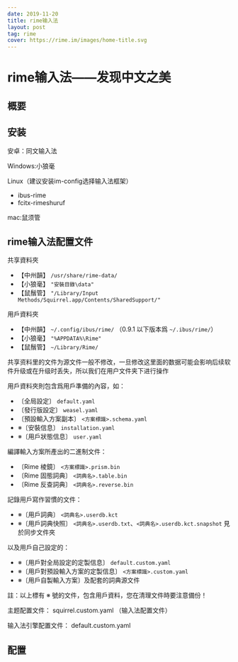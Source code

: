 ```yaml
---
date: 2019-11-20
title: rime输入法
layout: post
tag: rime
cover: https://rime.im/images/home-title.svg
---
```


# rime输入法——发现中文之美

## 概要

## 安装

安卓：同文输入法

Windows:小狼毫

Linux（建议安装im-config选择输入法框架）

- ibus-rime
- fcitx-rimeshuruf

mac:鼠须管

## rime输入法配置文件

共享資料夾

- 【中州韻】 `/usr/share/rime-data/`
- 【小狼毫】 `"安裝目錄\data"`
- 【鼠鬚管】 `"/Library/Input Methods/Squirrel.app/Contents/SharedSupport/"`

用戶資料夾

- 【中州韻】 `~/.config/ibus/rime/` （0.9.1 以下版本爲 `~/.ibus/rime/`）
- 【小狼毫】 `"%APPDATA%\Rime"`
- 【鼠鬚管】 `~/Library/Rime/`

共享资料里的文件为源文件一般不修改，一旦修改这里面的数据可能会影响后续软件升级或在升级时丢失，所以我们在用户文件夹下进行操作

用戶資料夾則包含爲用戶準備的內容，如：

- 〔全局設定〕 `default.yaml`
- 〔發行版設定〕 `weasel.yaml`
- 〔預設輸入方案副本〕 `<方案標識>.schema.yaml`
- ※〔安裝信息〕 `installation.yaml`
- ※〔用戶狀態信息〕 `user.yaml`

編譯輸入方案所產出的二進制文件：

- 〔Rime 棱鏡〕 `<方案標識>.prism.bin`
- 〔Rime 固態詞典〕 `<詞典名>.table.bin`
- 〔Rime 反查詞典〕 `<詞典名>.reverse.bin`

記錄用戶寫作習慣的文件：

- ※〔用戶詞典〕 `<詞典名>.userdb.kct`
- ※〔用戶詞典快照〕 `<詞典名>.userdb.txt`、`<詞典名>.userdb.kct.snapshot` 見於同步文件夾

以及用戶自己設定的：

- ※〔用戶對全局設定的定製信息〕 `default.custom.yaml`
- ※〔用戶對預設輸入方案的定製信息〕 `<方案標識>.custom.yaml`
- ※〔用戶自製輸入方案〕及配套的詞典源文件

註：以上標有 ※ 號的文件，包含用戶資料，您在清理文件時要注意備份！

主题配置文件： squirrel.custom.yaml （输入法配置文件）

输入法引擎配置文件： default.custom.yaml 

## 配置